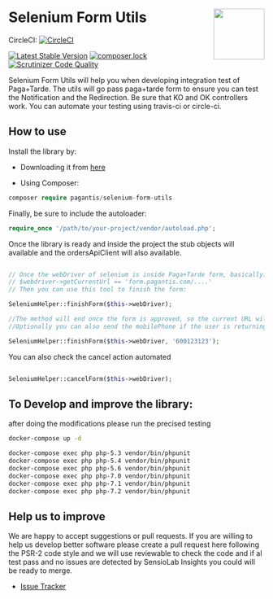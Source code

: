 # Selenium Form Utils <img src="https://www.pagantis.com/wp-content/uploads/2019/02/cropped-pagantis_logo-1.png" width="100" align="right">

CircleCI: [![CircleCI](https://circleci.com/gh/pagantis/selenium-form-utils/tree/master.svg?style=svg)](https://circleci.com/gh/pagantis/selenium-form-utils/tree/master)


[![Latest Stable Version](https://poser.pugx.org/pagantis/selenium-form-utils/v/stable)](https://packagist.org/packages/pagantis/selenium-form-utils)
[![composer.lock](https://poser.pugx.org/pagantis/selenium-form-utils/composerlock)](https://packagist.org/packages/pagantis/selenium-form-utils)
[![Scrutinizer Code Quality](https://scrutinizer-ci.com/g/pagantis/selenium-form-utils/badges/quality-score.png?b=master)](https://scrutinizer-ci.com/g/pagantisTarde/selenium-form-utils/?branch=master)

Selenium Form Utils will help you when developing integration test of Paga+Tarde. The utils will go pass paga+tarde form to ensure you can test the Notification and the Redirection.
Be sure that KO and OK controllers work. You can automate your testing using travis-ci or circle-ci.

## How to use

Install the library by:

- Downloading it from [here](https://github.com/pagantis/selenium-form-utils/releases/latest)

- Using Composer:
```php
composer require pagantis/selenium-form-utils
```
Finally, be sure to include the autoloader:
```php
require_once '/path/to/your-project/vendor/autoload.php';
```

Once the library is ready and inside the project the stub objects will available and
the ordersApiClient will also available.

```php

// Once the webDriver of selenium is inside Paga+Tarde form, basically:
// $webdriver->getCurrentUrl == 'form.pagantis.com/....'
// Then you can use this tool to finish the form:

SeleniumHelper::finishForm($this->webDriver);

//The method will end once the form is approved, so the current URL will be OK_URL of the order
//Optionally you can also send the mobilePhone if the user is returning

SeleniumHelper::finishForm($this->webDriver, '600123123');


```

You can also check the cancel action automated

```php

SeleniumHelper::cancelForm($this->webDriver);

```


## To Develop and improve the library:

after doing the modifications please run the precised testing

```bash
docker-compose up -d

docker-compose exec php php-5.3 vendor/bin/phpunit
docker-compose exec php php-5.4 vendor/bin/phpunit
docker-compose exec php php-5.6 vendor/bin/phpunit
docker-compose exec php php-7.0 vendor/bin/phpunit
docker-compose exec php php-7.1 vendor/bin/phpunit
docker-compose exec php php-7.2 vendor/bin/phpunit
```

## Help us to improve

We are happy to accept suggestions or pull requests. If you are willing to help us develop better software
please create a pull request here following the PSR-2 code style and we will use reviewable to check
the code and if al test pass and no issues are detected by SensioLab Insights you could will be ready
to merge.

* [Issue Tracker](https://github.com/pagantis/selenium-form-utils/issues)
